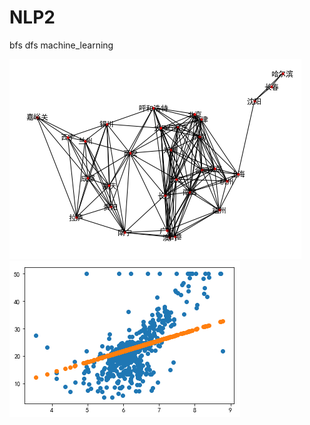 # NLP2
bfs dfs machine_learning


![image](https://github.com/liangliang1120/NLP2/blob/master/pict1.png)
![image](https://github.com/liangliang1120/NLP2/blob/master/pict2.png)
